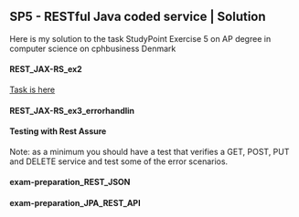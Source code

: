 ## SP5 - RESTful Java coded service | Solution

Here is my solution to the task StudyPoint Exercise 5 on AP degree in computer science on cphbusiness Denmark

####  REST_JAX-RS_ex2

[Task is here](https://github.com/scheldejonas/Exercises/tree/master/SP/SP5/solutions/Solution_REST_JAX-RS_ex2)



#### REST_JAX-RS_ex3_errorhandlin

#### Testing with Rest Assure

Note: as a minimum you should have a test that verifies a GET, POST, PUT and DELETE service and test some of the error scenarios.

#### exam-preparation_REST_JSON

#### exam-preparation_JPA_REST_API

